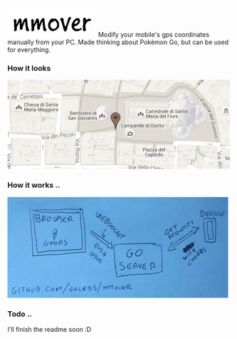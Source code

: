 ![GitHub Logo](/media/logo.png)
Modify your mobile's gps coordinates manually from your PC.
Made thinking about Pokèmon Go, but can be used for everything.

### How it looks

![How it looks](/media/animation.gif)


### How it works ..
![How it works](/media/howitworks.jpg)

### Todo ..
I'll finish the readme soon :D

